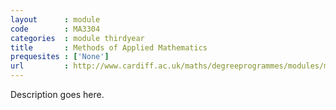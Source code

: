 ```yaml
---
layout      : module
code        : MA3304
categories  : module thirdyear
title       : Methods of Applied Mathematics
prequesites : ['None']
url         : http://www.cardiff.ac.uk/maths/degreeprogrammes/modules/ma3304.html
---
```


Description goes here.

